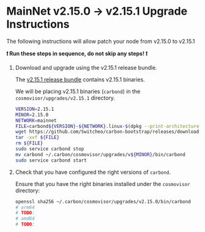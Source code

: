 # MainNet v2.15.0 -> v2.15.1 Upgrade Instructions

The following instructions will allow patch your node from v2.15.0 to v2.15.1

**:exclamation: Run these steps in sequence, do not skip any steps! :exclamation:**

1. Download and upgrade using the v2.15.1 release bundle.

    The [v2.15.1 release bundle](https://github.com/Switcheo/carbon-bootstrap/releases/tag/v2.15.1) contains v2.15.1 binaries.

    We will be placing v2.15.1 binaries (`carbond`) in the `cosmovisor/upgrades/v2.15.1` directory. 

    ```bash
    VERSION=2.15.1
    MINOR=2.15.0
    NETWORK=mainnet
    FILE=carbond${VERSION}-${NETWORK}.linux-$(dpkg --print-architecture).tar.gz
    wget https://github.com/Switcheo/carbon-bootstrap/releases/download/v${VERSION}/${FILE}
    tar -xvf ${FILE}
    rm ${FILE}
    sudo service carbond stop
    mv carbond ~/.carbon/cosmovisor/upgrades/v${MINOR}/bin/carbond
    sudo service carbond start
    ```

2. Check that you have configured the right versions of `carbond`.

    Ensure that you have the right binaries installed under the `cosmovisor` directory:

    ```bash
    openssl sha256 ~/.carbon/cosmovisor/upgrades/v2.15.0/bin/carbond
    # arm64 
    # TODO:
    # amd64 
    # TODO:
    ```
    